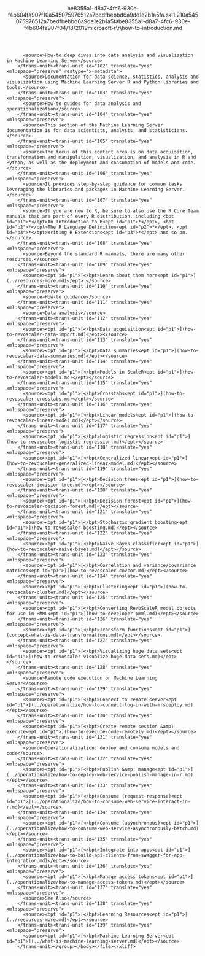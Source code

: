 <?xml version="1.0"?><xliff version="1.2" xmlns="urn:oasis:names:tc:xliff:document:1.2" xmlns:xsi="http://www.w3.org/2001/XMLSchema-instance" xsi:schemaLocation="urn:oasis:names:tc:xliff:document:1.2 xliff-core-1.2-transitional.xsd"><file datatype="xml" original="how-to-introduction.md" source-language="en-US" target-language="en-US"><header><tool tool-id="mdxliff" tool-name="mdxliff" tool-version="1.0-d1654b2" tool-company="Microsoft" /><xliffext:skl_file_name xmlns:xliffext="urn:microsoft:content:schema:xliffextensions">be8355a1-d8a7-4fc6-930e-f4b604fa907f10a545075976512a7bedfbebbd6a9de1e2b1a5fa.skl</xliffext:skl_file_name><xliffext:version xmlns:xliffext="urn:microsoft:content:schema:xliffextensions">1.2</xliffext:version><xliffext:ms.openlocfilehash xmlns:xliffext="urn:microsoft:content:schema:xliffextensions">10a545075976512a7bedfbebbd6a9de1e2b1a5fa</xliffext:ms.openlocfilehash><xliffext:ms.sourcegitcommit xmlns:xliffext="urn:microsoft:content:schema:xliffextensions">be8355a1-d8a7-4fc6-930e-f4b604fa907f</xliffext:ms.sourcegitcommit><xliffext:ms.lasthandoff xmlns:xliffext="urn:microsoft:content:schema:xliffextensions">04/18/2019</xliffext:ms.lasthandoff><xliffext:ms.openlocfilepath xmlns:xliffext="urn:microsoft:content:schema:xliffextensions">microsoft-r\r\how-to-introduction.md</xliffext:ms.openlocfilepath></header><body><group id="content" extype="content"><trans-unit id="101" translate="yes" xml:space="preserve" restype="x-metadata">
          <source>How-to deep dives into data analysis and visualization in Machine Learning Server</source>
        </trans-unit><trans-unit id="102" translate="yes" xml:space="preserve" restype="x-metadata">
          <source>Documentation for data science, statistics, analysis and visualization using Machine Learning Server R and Python libraries and tools.</source>
        </trans-unit><trans-unit id="103" translate="yes" xml:space="preserve">
          <source>How-to guides for data analysis and operationalization</source>
        </trans-unit><trans-unit id="104" translate="yes" xml:space="preserve">
          <source>This section of the Machine Learning Server documentation is for data scientists, analysts, and statisticians.</source>
        </trans-unit><trans-unit id="105" translate="yes" xml:space="preserve">
          <source>The focus of this content area is on data acquisition, transformation and manipulation, visualization, and analysis in R and Python, as well as the deployment and consumption of models and code.</source>
        </trans-unit><trans-unit id="106" translate="yes" xml:space="preserve">
          <source>It provides step-by-step guidance for common tasks leveraging the libraries and packages in Machine Learning Server.</source>
        </trans-unit><trans-unit id="107" translate="yes" xml:space="preserve">
          <source>If you are new to R, be sure to also use the R Core Team manuals that are part of every R distribution, including <bpt id="p1">*</bpt>An Introduction to R<ept id="p1">*</ept>, <bpt id="p2">*</bpt>The R Language Definition<ept id="p2">*</ept>, <bpt id="p3">*</bpt>Writing R Extensions<ept id="p3">*</ept> and so on.</source>
        </trans-unit><trans-unit id="108" translate="yes" xml:space="preserve">
          <source>Beyond the standard R manuals, there are many other resources.</source>
        </trans-unit><trans-unit id="109" translate="yes" xml:space="preserve">
          <source><bpt id="p1">[</bpt>Learn about them here<ept id="p1">](../resources-more.md)</ept>.</source>
        </trans-unit><trans-unit id="110" translate="yes" xml:space="preserve">
          <source>How-to guidance</source>
        </trans-unit><trans-unit id="111" translate="yes" xml:space="preserve">
          <source>Data analysis</source>
        </trans-unit><trans-unit id="112" translate="yes" xml:space="preserve">
          <source><bpt id="p1">[</bpt>Data acquisition<ept id="p1">](how-to-revoscaler-data-import.md)</ept></source>
        </trans-unit><trans-unit id="113" translate="yes" xml:space="preserve">
          <source><bpt id="p1">[</bpt>Data summaries<ept id="p1">](how-to-revoscaler-data-summaries.md)</ept></source>
        </trans-unit><trans-unit id="114" translate="yes" xml:space="preserve">
          <source><bpt id="p1">[</bpt>Models in ScaleR<ept id="p1">](how-to-revoscaler-models.md)</ept></source>
        </trans-unit><trans-unit id="115" translate="yes" xml:space="preserve">
          <source><bpt id="p1">[</bpt>Crosstabs<ept id="p1">](how-to-revoscaler-crosstabs.md)</ept></source>
        </trans-unit><trans-unit id="116" translate="yes" xml:space="preserve">
          <source><bpt id="p1">[</bpt>Linear models<ept id="p1">](how-to-revoscaler-linear-model.md)</ept></source>
        </trans-unit><trans-unit id="117" translate="yes" xml:space="preserve">
          <source><bpt id="p1">[</bpt>Logistic regression<ept id="p1">](how-to-revoscaler-logistic-regression.md)</ept></source>
        </trans-unit><trans-unit id="118" translate="yes" xml:space="preserve">
          <source><bpt id="p1">[</bpt>Generalized linear<ept id="p1">](how-to-revoscaler-generalized-linear-model.md)</ept></source>
        </trans-unit><trans-unit id="119" translate="yes" xml:space="preserve">
          <source><bpt id="p1">[</bpt>Decision trees<ept id="p1">](how-to-revoscaler-decision-tree.md)</ept></source>
        </trans-unit><trans-unit id="120" translate="yes" xml:space="preserve">
          <source><bpt id="p1">[</bpt>Decision forest<ept id="p1">](how-to-revoscaler-decision-forest.md)</ept></source>
        </trans-unit><trans-unit id="121" translate="yes" xml:space="preserve">
          <source><bpt id="p1">[</bpt>Stochastic gradient boosting<ept id="p1">](how-to-revoscaler-boosting.md)</ept></source>
        </trans-unit><trans-unit id="122" translate="yes" xml:space="preserve">
          <source><bpt id="p1">[</bpt>Naïve Bayes classifier<ept id="p1">](how-to-revoscaler-naive-bayes.md)</ept></source>
        </trans-unit><trans-unit id="123" translate="yes" xml:space="preserve">
          <source><bpt id="p1">[</bpt>Correlation and variance/covariance matrices<ept id="p1">](how-to-revoscaler-covcor.md)</ept></source>
        </trans-unit><trans-unit id="124" translate="yes" xml:space="preserve">
          <source><bpt id="p1">[</bpt>Clustering<ept id="p1">](how-to-revoscaler-cluster.md)</ept></source>
        </trans-unit><trans-unit id="125" translate="yes" xml:space="preserve">
          <source><bpt id="p1">[</bpt>Converting RevoScaleR model objects for use in PMML<ept id="p1">](how-to-developer-pmml.md)</ept></source>
        </trans-unit><trans-unit id="126" translate="yes" xml:space="preserve">
          <source><bpt id="p1">[</bpt>Transform functions<ept id="p1">](concept-what-is-data-transformations.md)</ept></source>
        </trans-unit><trans-unit id="127" translate="yes" xml:space="preserve">
          <source><bpt id="p1">[</bpt>Visualizing huge data sets<ept id="p1">](how-to-revoscaler-visualize-huge-data-sets.md)</ept></source>
        </trans-unit><trans-unit id="128" translate="yes" xml:space="preserve">
          <source>Remote code execution on Machine Learning Server</source>
        </trans-unit><trans-unit id="129" translate="yes" xml:space="preserve">
          <source><bpt id="p1">[</bpt>Connect to remote server<ept id="p1">](../operationalize/how-to-connect-log-in-with-mrsdeploy.md)</ept></source>
        </trans-unit><trans-unit id="130" translate="yes" xml:space="preserve">
          <source><bpt id="p1">[</bpt>Create remote session &amp; execute<ept id="p1">](how-to-execute-code-remotely.md)</ept></source>
        </trans-unit><trans-unit id="131" translate="yes" xml:space="preserve">
          <source>Operationalization: deploy and consume models and code</source>
        </trans-unit><trans-unit id="132" translate="yes" xml:space="preserve">
          <source><bpt id="p1">[</bpt>Publish &amp; manage<ept id="p1">](../operationalize/how-to-deploy-web-service-publish-manage-in-r.md)</ept></source>
        </trans-unit><trans-unit id="133" translate="yes" xml:space="preserve">
          <source><bpt id="p1">[</bpt>Consume (request-response)<ept id="p1">](../operationalize/how-to-consume-web-service-interact-in-r.md)</ept></source>
        </trans-unit><trans-unit id="134" translate="yes" xml:space="preserve">
          <source><bpt id="p1">[</bpt>Consume (asynchronous)<ept id="p1">](../operationalize/how-to-consume-web-service-asynchronously-batch.md)</ept></source>
        </trans-unit><trans-unit id="135" translate="yes" xml:space="preserve">
          <source><bpt id="p1">[</bpt>Integrate into apps<ept id="p1">](../operationalize/how-to-build-api-clients-from-swagger-for-app-integration.md)</ept></source>
        </trans-unit><trans-unit id="136" translate="yes" xml:space="preserve">
          <source><bpt id="p1">[</bpt>Manage access tokens<ept id="p1">](../operationalize/how-to-manage-access-tokens.md)</ept></source>
        </trans-unit><trans-unit id="137" translate="yes" xml:space="preserve">
          <source>See Also</source>
        </trans-unit><trans-unit id="138" translate="yes" xml:space="preserve">
          <source><bpt id="p1">[</bpt>Learning Resources<ept id="p1">](../resources-more.md)</ept></source>
        </trans-unit><trans-unit id="139" translate="yes" xml:space="preserve">
          <source><bpt id="p1">[</bpt>Machine Learning Server<ept id="p1">](../what-is-machine-learning-server.md)</ept></source>
        </trans-unit></group></body></file></xliff>